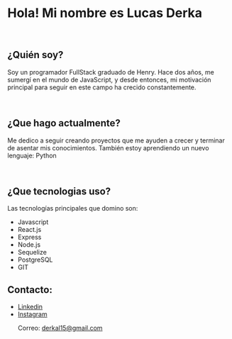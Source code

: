 <H1>Hola! Mi nombre es Lucas Derka</H1>
<br>
<h2>¿Quién soy?</h2>
<p>Soy un programador FullStack graduado de Henry. Hace dos años, me sumergí en el mundo de JavaScript, y desde entonces, mi motivación principal para seguir en este campo ha crecido constantemente.<p>
<br>
<h2>¿Que hago actualmente?</h2>
<p>Me dedico a seguir creando proyectos que me ayuden a crecer y terminar de asentar mis conocimientos. También estoy aprendiendo un nuevo lenguaje: Python</p>
<br>
<h2>¿Que tecnologias uso?</h2>
<p>Las tecnologías principales que domino son: </p>
<ul>
  <li>Javascript</li>
  <li>React.js</li>
  <li>Express</li>
  <li>Node.js</li>
  <li>Sequelize</li>
  <li>PostgreSQL</li>
  <li>GIT</li>
</ul>

<h2>Contacto:</h2>
<ul>
  <li><a href="https://www.linkedin.com/in/lucas-derka-36722123a/">Linkedin</a></li>
  <li><a href="https://www.instagram.com/lucasderka/">Instagram</a></li>
  <p>Correo: <a href="derkal15@gmail.com">derkal15@gmail.com</a></p>
</ul>


<!--
**lucasderka3/lucasderka3** is a ✨ _special_ ✨ repository because its `README.md` (this file) appears on your GitHub profile.

Here are some ideas to get you started:

- 🔭 I’m currently working on ...
- 🌱 I’m currently learning ...
- 👯 I’m looking to collaborate on ...
- 🤔 I’m looking for help with ...
- 💬 Ask me about ...
- 📫 How to reach me: ...
- 😄 Pronouns: ...
- ⚡ Fun fact: ...
-->
